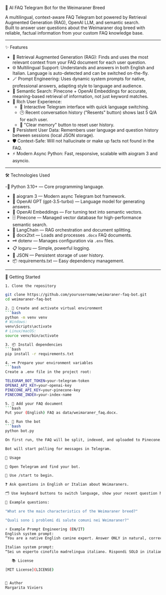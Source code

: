  🐶 AI FAQ Telegram Bot for the Weimaraner Breed

A multilingual, context-aware FAQ Telegram bot powered by Retrieval Augmented Generation (RAG), OpenAI LLM, and semantic search.  
Built to answer user questions about the Weimaraner dog breed with reliable, factual information from your custom FAQ knowledge base.

---

   ✨ Features

- 🧠 Retrieval Augmented Generation (RAG): Finds and uses the most relevant context from your FAQ document for each user question.
- 🌐 Multilingual Support: Understands and answers in both English and Italian. Language is auto-detected and can be switched on-the-fly.
- 🪄 Prompt Engineering: Uses dynamic system prompts for native, professional answers, adapting style to language and audience.
- 🔎 Semantic Search: Pinecone + OpenAI Embeddings for accurate, meaning-based retrieval of information, not just keyword matches.
- 🤖 Rich User Experience:
  - 💬 Interactive Telegram interface with quick language switching.
  - 🕑 Recent conversation history ("Resents" button) shows last 5 Q/A for each user.
  - 🧹 "Clear memory" button to reset user history.
- 💾 Persistent User Data: Remembers user language and question history between sessions (local JSON storage).
- 🛡️ Context-Safe: Will not hallucinate or make up facts not found in the FAQ.
- ⚡ Modern Async Python: Fast, responsive, scalable with aiogram 3 and asyncio.

---

   🛠️ Technologies Used

-🐍 Python 3.10+ — Core programming language.
- 🤖 aiogram 3 — Modern async Telegram bot framework.
- 🧩 OpenAI GPT (gpt-3.5-turbo) — Language model for generating answers.
- 🧬 OpenAI Embeddings — For turning text into semantic vectors.
- 🗄️ Pinecone — Managed vector database for high-performance semantic search.
- 🔗 LangChain — RAG orchestration and document splitting.
- 📄 docx2txt — Loads and processes `.docx` FAQ documents.
- 🗝️ dotenv — Manages configuration via `.env` files.
- 📋 loguru — Simple, powerful logging.
- 📝 JSON — Persistent storage of user history.
- 📦 requirements.txt — Easy dependency management.


---

  🚀 Getting Started

    1. Clone the repository
```bash
git clone https://github.com/yourusername/weimaraner-faq-bot.git
cd weimaraner-faq-bot

2. 🐢 Create and activate virtual environment
```bash
python -m venv venv
# Windows:
venv\Scripts\activate
# Linux/macOS:
source venv/bin/activate

3. 📦 Install dependencies
```bash
pip install -r requirements.txt

4. 🗝️ Prepare your environment variables
```bash
Create a .env file in the project root:

TELEGRAM_BOT_TOKEN=your-telegram-token
OPENAI_API_KEY=your-openai-key
PINECONE_API_KEY=your-pinecone-key
PINECONE_INDEX=your-index-name

5. 📄 Add your FAQ document
```bash
Put your (English) FAQ as data/weimaraner_faq.docx.

6. 🚦 Run the bot
```bash
python bot.py

On first run, the FAQ will be split, indexed, and uploaded to Pinecone.

Bot will start polling for messages in Telegram.

📱 Usage

📲 Open Telegram and find your bot.

🚀 Use /start to begin.

❓ Ask questions in English or Italian about Weimaraners.

🗂️ Use keyboard buttons to switch language, show your recent question history, or clear your memory.

📝 Example questions:

"What are the main characteristics of the Weimaraner breed?"

"Quali sono i problemi di salute comuni nei Weimaraner?"

⚡ Example Prompt Engineering (EN/IT)
English system prompt:
“You are a native English canine expert. Answer ONLY in natural, correct, literary English. Never translate phrases literally from other languages. If you don't know the answer from context, just say you don't know.”

Italian system prompt:
“Sei un esperto cinofilo madrelingua italiano. Rispondi SOLO in italiano naturale, corretto e professionale, evitando calchi o traduzioni letterali da altre lingue. Se non sai la risposta dal contesto, scrivi semplicemente che non lo sai.”

   📚 License

[MIT License](LICENSE)


🚀 Author
Margarita Viviers


